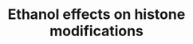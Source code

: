 ---
annotations:
- type: Disease Ontology
  value: fetal alcohol spectrum disorder
- type: Pathway Ontology
  value: altered histone modification pathway
authors:
- Fehrhart
- Marvin M2
- Khanspers
- MaintBot
description: Ethanol effects on histone modifications which contribute to the development
  of fetal alcohol syndrome. Pathway based on Chater-Diehl et al. 2017 (https://doi.org/10.1016/j.alcohol.2017.01.005).  Proteins
  on this pathway have targeted assays available via the [https://assays.cancer.gov/available_assays?wp_id=WP3996
  CPTAC Assay Portal]
last-edited: 2019-09-17
organisms:
- Homo sapiens
redirect_from:
- /index.php/Pathway:WP3996
- /instance/WP3996
schema-jsonld:
- '@context': https://schema.org/
  '@id': https://wikipathways.github.io/pathways/WP3996.html
  '@type': Dataset
  creator:
    '@type': Organization
    name: WikiPathways
  description: Ethanol effects on histone modifications which contribute to the development
    of fetal alcohol syndrome. Pathway based on Chater-Diehl et al. 2017 (https://doi.org/10.1016/j.alcohol.2017.01.005).  Proteins
    on this pathway have targeted assays available via the [https://assays.cancer.gov/available_assays?wp_id=WP3996
    CPTAC Assay Portal]
  keywords:
  - ''
  - ADH1A
  - HDAC9
  - Coenzyme A
  - HDAC10
  - S-Adenosylmethionine
  - Nucleic acids
  - EHMT2
  - Acetaldehyde
  - ALDH1A3
  - HDAC6
  - HDAC2
  - MTR
  - Glycine
  - ALDH2
  - ACSS2
  - ADH1C
  - DHFR
  - L-Serine
  - L-Methionine
  - Homocysteine
  - HAT1
  - AHCY
  - HDAC1
  - CYP2E1
  - Pyrimidines
  - KAT2B
  - ELP3
  - ALDH1A1
  - SLC19A1
  - dUMP
  - MTHFR
  - ATF2
  - MAT III
  - Reactive oxygen species
  - HDAC8
  - HDAC4
  - 5-MTHF
  - ALDH1A2
  - dTMP
  - HDAC7
  - HDAC5
  - Dihydrofolate
  - ADH1B
  - MAT1A
  - TYMS
  - Acetate
  - Tetrahydrofolate
  - Folic acid
  - S-Adenosylhomocysteine
  - 5,10-MTHF
  - Ethanol
  - Acetyl-CoA
  - HDAC3
  license: CC0
  name: Ethanol effects on histone modifications
seo: CreativeWork
title: Ethanol effects on histone modifications
wpid: WP3996
---